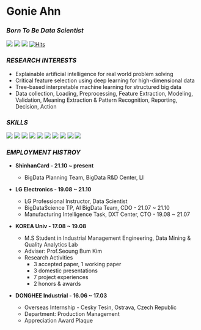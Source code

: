 # Gonie Ahn
### _Born To Be Data Scientist_
<a href="http://dmqa.korea.ac.kr/" target="_blank"><img src="https://img.shields.io/badge/DMQA-DC143C?style&logo=Meteor&logoColor=white"/></a> 
<a href="https://mail.google.com/" target="_blank"><img src="https://img.shields.io/badge/gonie32@gmail.com-EA4335?style&logo=Gmail&logoColor=white"/></a>
<a href="https://www.instagram.com/goniiieee/" target="_blank"><img src="https://img.shields.io/badge/goniiieee-43B02A?style&logo=Instagram&logoColor=white"/></a> 
[![Hits](https://hits.seeyoufarm.com/api/count/incr/badge.svg?url=https%3A%2F%2Fgithub.com%2FGonieAhn&count_bg=%2379C83D&title_bg=%23555555&icon=&icon_color=%23E7E7E7&title=hits&edge_flat=false)](https://hits.seeyoufarm.com)

### _RESEARCH INTERESTS_
- Explainable artificial intelligence for real world problem solving
- Critical feature selection using deep learning for high-dimensional data
- Tree-based interpretable machine learning for structured big data
- Data collection, Loading, Preprocessing, Feature Extraction, Modeling, Validation, Meaning Extraction & Pattern Recognition, Reporting, Decision, Action

### _SKILLS_
<a href="-" target="_blank"><img src="https://img.shields.io/badge/Python-3776AB?style&logo=Python&logoColor=white"/></a> 
<a href="-" target="_blank"><img src="https://img.shields.io/badge/Scikit_learn-F7931E?style&logo=scikit-learn&logoColor=white"/></a> 
<a href="-" target="_blank"><img src="https://img.shields.io/badge/Tensorflow-FF6F00?style&logo=TensorFlow&logoColor=white"/></a>
<a href="-" target="_blank"><img src="https://img.shields.io/badge/Keras-D00000?style&logo=Keras&logoColor=white"/></a>
<a href="-" target="_blank"><img src="https://img.shields.io/badge/PyTorch-EE4C2C?style&logo=PyTorch&logoColor=white"/></a>
<a href="-" target="_blank"><img src="https://img.shields.io/badge/R-276DC3?style&logo=R&logoColor=white"/></a>
<a href="-" target="_blank"><img src="https://img.shields.io/badge/AWS S3-569A31?style&logo=Amazon S3&logoColor=white"/></a>
<a href="-" target="_blank"><img src="https://img.shields.io/badge/Google Cloud Platform-4285F4?style&logo=Google Cloud&logoColor=white"/></a>
<a href="-" target="_blank"><img src="https://img.shields.io/badge/MySQL-4479A1?style&logo=MySQL&logoColor=white"/></a>
<a href="-" target="_blank"><img src="https://img.shields.io/badge/Splunk-000000?style&logo=Splunk&logoColor=white"/></a>

### _EMPLOYMENT HISTROY_
- **ShinhanCard - 21.10 ~ present**
  - BigData Planning Team, BigData R&D Center, LI

- **LG Electronics - 19.08 ~ 21.10**
  - LG Professional Instructor, Data Scientist 
  - BigDataScience TP, AI BigData Team, CDO - 21.07 ~ 21.10
  - Manufacturing Intelligence Task, DXT Center, CTO - 19.08 ~ 21.07

- **KOREA Univ - 17.08 ~ 19.08**
  - M.S Student in Industrial Management Engineering, Data Mining & Quality Analytics Lab
  - Adviser: Prof.Seoung Bum Kim
  - Research Activities
    - 3 accepted paper, 1 working paper
    - 3 domestic presentations
    - 7 project experiences
    - 2 honors & awards

- **DONGHEE Industrial - 16.06 ~ 17.03**
  - Overseas Internship - Cesky Tesin, Ostrava, Czech Republic
  - Department: Production Management
  - Appreciation Award Plaque


<!--
**GonieAhn/GonieAhn** is a ✨ _special_ ✨ repository because its `README.md` (this file) appears on your GitHub profile.

Here are some ideas to get you started:


- 🔭 I’m currently working on ...
- 🌱 I’m currently learning ...
- 👯 I’m looking to collaborate on ...
- 🤔 I’m looking for help with ...
- 💬 Ask me about ...
- 📫 How to reach me: ...
- 😄 Pronouns: ...
- ⚡ Fun fact: ...
- 🤙
-->
